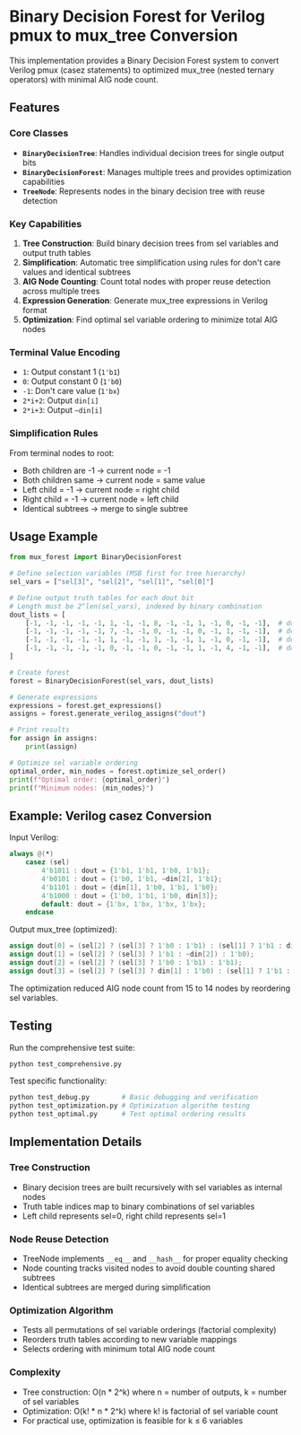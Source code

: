 # Binary Decision Forest for Verilog pmux to mux_tree Conversion

This implementation provides a Binary Decision Forest system to convert Verilog pmux (casez statements) to optimized mux_tree (nested ternary operators) with minimal AIG node count.

## Features

### Core Classes

- **`BinaryDecisionTree`**: Handles individual decision trees for single output bits
- **`BinaryDecisionForest`**: Manages multiple trees and provides optimization capabilities
- **`TreeNode`**: Represents nodes in the binary decision tree with reuse detection

### Key Capabilities

1. **Tree Construction**: Build binary decision trees from sel variables and output truth tables
2. **Simplification**: Automatic tree simplification using rules for don't care values and identical subtrees
3. **AIG Node Counting**: Count total nodes with proper reuse detection across multiple trees
4. **Expression Generation**: Generate mux_tree expressions in Verilog format
5. **Optimization**: Find optimal sel variable ordering to minimize total AIG nodes

### Terminal Value Encoding

- `1`: Output constant 1 (`1'b1`)
- `0`: Output constant 0 (`1'b0`)
- `-1`: Don't care value (`1'bx`)
- `2*i+2`: Output `din[i]`
- `2*i+3`: Output `~din[i]`

### Simplification Rules

From terminal nodes to root:
- Both children are -1 → current node = -1
- Both children same → current node = same value
- Left child = -1 → current node = right child
- Right child = -1 → current node = left child
- Identical subtrees → merge to single subtree

## Usage Example

```python
from mux_forest import BinaryDecisionForest

# Define selection variables (MSB first for tree hierarchy)
sel_vars = ["sel[3]", "sel[2]", "sel[1]", "sel[0]"]

# Define output truth tables for each dout bit
# Length must be 2^len(sel_vars), indexed by binary combination
dout_lists = [
    [-1, -1, -1, -1, -1, 1, -1, -1, 8, -1, -1, 1, -1, 0, -1, -1],  # dout[0]
    [-1, -1, -1, -1, -1, 7, -1, -1, 0, -1, -1, 0, -1, 1, -1, -1],  # dout[1]
    [-1, -1, -1, -1, -1, 1, -1, -1, 1, -1, -1, 1, -1, 0, -1, -1],  # dout[2]
    [-1, -1, -1, -1, -1, 0, -1, -1, 0, -1, -1, 1, -1, 4, -1, -1],  # dout[3]
]

# Create forest
forest = BinaryDecisionForest(sel_vars, dout_lists)

# Generate expressions
expressions = forest.get_expressions()
assigns = forest.generate_verilog_assigns("dout")

# Print results
for assign in assigns:
    print(assign)

# Optimize sel variable ordering
optimal_order, min_nodes = forest.optimize_sel_order()
print(f"Optimal order: {optimal_order}")
print(f"Minimum nodes: {min_nodes}")
```

## Example: Verilog casez Conversion

Input Verilog:
```verilog
always @(*)
    casez (sel)
        4'b1011 : dout = {1'b1, 1'b1, 1'b0, 1'b1};
        4'b0101 : dout = {1'b0, 1'b1, ~din[2], 1'b1};
        4'b1101 : dout = {din[1], 1'b0, 1'b1, 1'b0};
        4'b1000 : dout = {1'b0, 1'b1, 1'b0, din[3]};
        default: dout = {1'bx, 1'bx, 1'bx, 1'bx};
    endcase
```

Output mux_tree (optimized):
```verilog
assign dout[0] = (sel[2] ? (sel[3] ? 1'b0 : 1'b1) : (sel[1] ? 1'b1 : din[3]));
assign dout[1] = (sel[2] ? (sel[3] ? 1'b1 : ~din[2]) : 1'b0);
assign dout[2] = (sel[2] ? (sel[3] ? 1'b0 : 1'b1) : 1'b1);
assign dout[3] = (sel[2] ? (sel[3] ? din[1] : 1'b0) : (sel[1] ? 1'b1 : 1'b0));
```

The optimization reduced AIG node count from 15 to 14 nodes by reordering sel variables.

## Testing

Run the comprehensive test suite:

```bash
python test_comprehensive.py
```

Test specific functionality:

```bash
python test_debug.py        # Basic debugging and verification
python test_optimization.py # Optimization algorithm testing  
python test_optimal.py      # Test optimal ordering results
```

## Implementation Details

### Tree Construction
- Binary decision trees are built recursively with sel variables as internal nodes
- Truth table indices map to binary combinations of sel variables
- Left child represents sel=0, right child represents sel=1

### Node Reuse Detection
- TreeNode implements `__eq__` and `__hash__` for proper equality checking
- Node counting tracks visited nodes to avoid double counting shared subtrees
- Identical subtrees are merged during simplification

### Optimization Algorithm
- Tests all permutations of sel variable orderings (factorial complexity)
- Reorders truth tables according to new variable mappings
- Selects ordering with minimum total AIG node count

### Complexity
- Tree construction: O(n * 2^k) where n = number of outputs, k = number of sel variables
- Optimization: O(k! * n * 2^k) where k! is factorial of sel variable count
- For practical use, optimization is feasible for k ≤ 6 variables